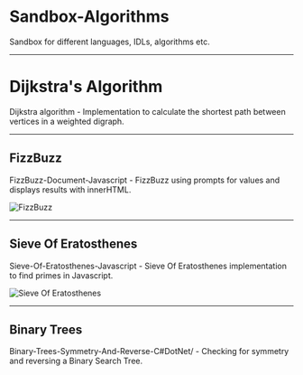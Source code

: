 # Sandbox-Algorithms
Sandbox for different languages, IDLs, algorithms etc.
_____

# Dijkstra's Algorithm
Dijkstra algorithm - Implementation to calculate the shortest path between vertices in  a weighted digraph.

_____

## FizzBuzz
FizzBuzz-Document-Javascript - FizzBuzz using prompts for values and displays results with innerHTML.

![FizzBuzz](https://github.com/srbrettle/Sandbox-Just-For-Fun/blob/master/FizzBuzz-Document-Javascript/FizzBuzz.PNG)
_____

## Sieve Of Eratosthenes
Sieve-Of-Eratosthenes-Javascript - Sieve Of Eratosthenes implementation to find primes in Javascript.

![Sieve Of Eratosthenes](https://github.com/srbrettle/Sandbox-Just-For-Fun/blob/master/Sieve-Of-Eratosthenes-Javascript/SieveOfEratosthenes.PNG)
_____

## Binary Trees
Binary-Trees-Symmetry-And-Reverse-C#DotNet/ - Checking for symmetry and reversing a Binary Search Tree.
